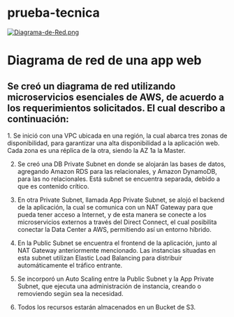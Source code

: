 # prueba-tecnica

[![Diagrama-de-Red.png](https://i.postimg.cc/6qbbTpwG/Diagrama-de-Red.png)](https://postimg.cc/7J7nWD5x)

<h1>Diagrama de red de una app web</h1>

 <h2>Se creó un diagrama de red utilizando microservicios esenciales de AWS, de acuerdo a los requerimientos solicitados. El cual describo a continuación:</h2>

<p> 1. Se inició con una VPC ubicada en una región, la cual abarca tres zonas de disponibilidad, para garantizar una alta disponibilidad a la aplicación web. Cada zona es una réplica de la otra, siendo la AZ 1a la Master.

2. Se creó una DB Private Subnet en donde se alojarán las bases de datos, agregando Amazon RDS para las relacionales, y Amazon DynamoDB, para las no relacionales. Está subnet se encuentra separada, debido a que es contenido crítico.

3. En otra Private Subnet, llamada App Private Subnet, se alojó el backend de la aplicación, la cual se comunica con un NAT Gateway para que pueda tener acceso a Internet, y de esta manera se conecte a los microservicios externos a través del Direct Connect, el cual posibilita conectar la Data Center a AWS, permitiendo así un entorno híbrido.

4. En la Public Subnet se encuentra el frontend de la aplicación, junto al NAT Gateway anteriormente mencionado. Las instancias situadas en esta subnet utilizan Elastic Load Balancing para distribuir automáticamente el tráfico entrante.

5. Se incorporó un Auto Scaling entre la Public Subnet y la App Private Subnet, que ejecuta una administración de instancia, creando o removiendo según sea la necesidad.

6. Todos los recursos estarán almacenados en un Bucket de S3.</p>

